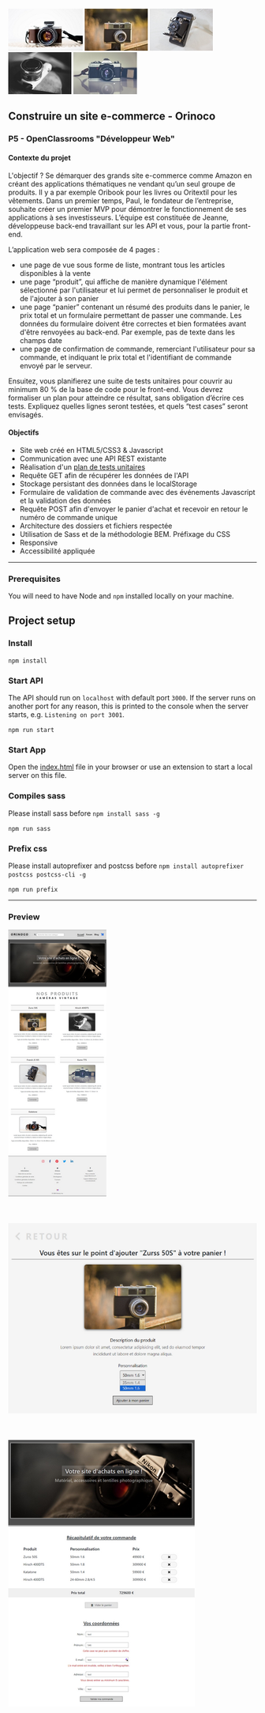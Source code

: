 ![Orinoco Icon](/public/img/Orinoco%20logo%205.jpg) ![Orinoco Icon](/public/img/Orinoco%20logo.jpg) ![Orinoco Icon](/public/img/Orinoco%20logo%203.jpg) ![Orinoco Icon](/public/img/Orinoco%20logo%202.jpg) ![Orinoco Icon](/public/img/Orinoco%20logo%204.jpg)

## Construire un site e-commerce - Orinoco
### P5 - OpenClassrooms "Développeur Web"
#### Contexte du projet

L'objectif ? Se démarquer des grands site e-commerce comme Amazon en créant des applications thématiques ne vendant qu’un seul groupe de produits. Il y a par exemple Oribook pour les livres ou Oritextil pour les vêtements. Dans un premier temps, Paul, le fondateur de l’entreprise, souhaite créer un premier MVP pour démontrer le fonctionnement de ses applications à ses investisseurs. L’équipe est constituée de Jeanne, développeuse back-end travaillant sur les API et vous, pour la partie front-end.

L’application web sera composée de 4 pages :

- une page de vue sous forme de liste, montrant tous les articles disponibles à la vente
- une page “produit”, qui affiche de manière dynamique l'élément sélectionné par l'utilisateur et lui permet de personnaliser le produit et de l'ajouter à son panier
- une page “panier” contenant un résumé des produits dans le panier, le prix total et un formulaire permettant de passer une commande. Les données du formulaire doivent être correctes et bien formatées avant d'être renvoyées au back-end. Par exemple, pas de texte dans les champs date
- une page de confirmation de commande, remerciant l'utilisateur pour sa commande, et indiquant le prix total et l'identifiant de commande envoyé par le serveur.

Ensuitez, vous planifierez une suite de tests unitaires pour couvrir au minimum 80 % de la base de code pour le front-end. Vous devrez formaliser un plan pour atteindre ce résultat, sans obligation d’écrire ces tests. Expliquez quelles lignes seront testées, et quels “test cases” seront envisagés.

#### Objectifs
- Site web créé en HTML5/CSS3 & Javascript
- Communication avec une API REST existante
- Réalisation d'un [plan de tests unitaires](/Plans/Plan%20de%20tests%20unitaires.pdf)
- Requête GET afin de récupérer les données de l'API
- Stockage persistant des données dans le localStorage
- Formulaire de validation de commande avec des événements Javascript et la validation des données
- Requête POST afin d'envoyer le panier d'achat et recevoir en retour le numéro de commande unique
- Architecture des dossiers et fichiers respectée
- Utilisation de Sass et de la méthodologie BEM. Préfixage du CSS
- Responsive
- Accessibilité appliquée

---

### Prerequisites ###

You will need to have Node and `npm` installed locally on your machine.

## Project setup
### Install
```
npm install
```

### Start API
The API should run on `localhost` with default port `3000`. If the server runs on another port for any reason, this is printed to the console when the server starts, e.g. `Listening on port 3001`.
```
npm run start
```

### Start App
Open the [index.html](/index.html) file in your browser or use an extension to start a local server on this file.

### Compiles sass
Please install sass before `npm install sass -g`
```
npm run sass
```

### Prefix css
Please install autoprefixer and postcss before `npm install autoprefixer postcss postcss-cli -g`
```
npm run prefix
```

---

### Preview

![Site au complet](/public/img/Orinoco.png)
<br/>
<br/>
<br/>
<br/>
![Commande d'un appareil](/public/img/Orinoco%202.png)
<br/>
<br/>
<br/>
<br/>
![Validation du panier d'achat](/public/img/Orinoco%203.png)
